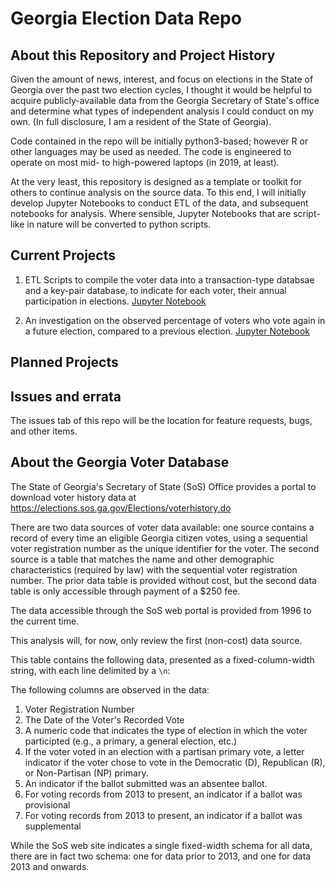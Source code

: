 # Georgia Election Data Repo

## About this Repository and Project History

Given the amount of news, interest, and focus on elections in the State of Georgia over the past two election cycles, I thought it would be helpful to acquire publicly-available data from the Georgia Secretary of State's office and determine what types of independent analysis I could conduct on my own. (In full disclosure, I am a resident of the State of Georgia). 

Code contained in the repo will be initially python3-based; however R or other languages may be used as needed. The code is engineered to operate on most mid- to high-powered laptops (in 2019, at least).

At the very least, this repository is designed as a template or toolkit for others to continue analysis on the source data. To this end, I will initially develop Jupyter Notebooks to conduct ETL of the data, and subsequent notebooks for analysis. Where sensible, Jupyter Notebooks that are script-like in nature will be converted to python scripts.  

## Current Projects

1. ETL Scripts to compile the voter data into a transaction-type databsae and a key-pair database, to indicate for each voter, their annual participation in elections. [Jupyter Notebook](https://https://github.com/mikehikes/georgia_election_data/tree/devwork1/etl)

2. An investigation on the observed percentage of voters who vote again in a future election, compared to a previous election. [Jupyter Notebook](https://github.com/mikehikes/georgia_election_data/blob/devwork1/analysis/Analysis%20of%20Repeat%20Voters.ipynb)

## Planned Projects

## Issues and errata

The issues tab of this repo will be the location for feature requests, bugs, and other items. 

## About the Georgia Voter Database

The State of Georgia's Secretary of State (SoS) Office provides a portal to download voter history data at https://elections.sos.ga.gov/Elections/voterhistory.do

There are two data sources of voter data available: one source contains a record of every time an eligible Georgia citizen votes, using a sequential voter registration number as the unique identifier for the voter. The second source is a table that matches the name and other demographic characteristics (required by law) with the sequential voter registration number. The prior data table is provided without cost, but the second data table is only accessible through payment of a $250 fee.  

The data accessible through the SoS web portal is provided from 1996 to the current time. 

This analysis will, for now, only review the first (non-cost) data source.

This table contains the following data, presented as a fixed-column-width string, with each line delimited by a `\n`:

The following columns are observed in the data:

1. Voter Registration Number
2. The Date of the Voter's Recorded Vote
3. A numeric code that indicates the type of election in which the voter participted (e.g., a primary, a general election, etc.)
4. If the voter voted in an election with a partisan primary vote, a letter indicator if the voter chose to vote in the Democratic (D), Republican (R), or Non-Partisan (NP) primary. 
5. An indicator if the ballot submitted was an absentee ballot.
6. For voting records from 2013 to present, an indicator if a ballot was provisional
7. For voting records from 2013 to present, an indicator if a ballot was supplemental

While the SoS web site indicates a single fixed-width schema for all data, there are in fact two schema: one for data prior to 2013, and one for data 2013 and onwards.
